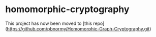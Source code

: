 # homomorphic-cryptography
This project has now been moved to [this repo] (https://github.com/pbnormy/Homomorphic-Graph-Cryptography.git)
